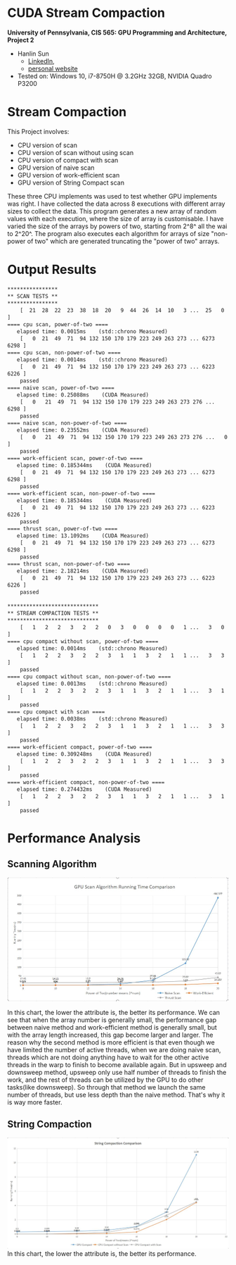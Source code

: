 CUDA Stream Compaction
======================

**University of Pennsylvania, CIS 565: GPU Programming and Architecture, Project 2**

* Hanlin Sun
  * [LinkedIn](https://www.linkedin.com/in/hanlin-sun-7162941a5/), 
  * [personal website](https://hanlinsun.github.io/)
* Tested on: Windows 10, i7-8750H @ 3.2GHz 32GB, NVIDIA Quadro P3200 

# Stream Compaction
This Project involves:

* CPU version of scan
* CPU version of scan without using scan
* CPU version of compact with scan
* GPU version of naive scan
* GPU version of work-efficient scan
* GPU version of String Compact scan

These three CPU implements was used to test whether GPU implements was right. I have collected the data across 8 executions with different array sizes to collect the data. 
This program generates a new array of random values with each execution, where the size of array is customisable. I have varied the size of the arrays by powers of two, starting from 2^8^ all the wai to 2^20^. The program also executes each algorithm for arrays of size "non- power of two" which are generated truncating the "power of two" arrays.


# Output Results

```
****************
** SCAN TESTS **
****************
    [  21  28  22  23  38  18  20   9  44  26  14  10   3 ...  25   0 ]
==== cpu scan, power-of-two ====
   elapsed time: 0.0015ms    (std::chrono Measured)
    [   0  21  49  71  94 132 150 170 179 223 249 263 273 ... 6273 6298 ]
==== cpu scan, non-power-of-two ====
   elapsed time: 0.0014ms    (std::chrono Measured)
    [   0  21  49  71  94 132 150 170 179 223 249 263 273 ... 6223 6226 ]
    passed
==== naive scan, power-of-two ====
   elapsed time: 0.25088ms    (CUDA Measured)
    [   0   21  49  71  94 132 150 170 179 223 249 263 273 276 ... 6298 ]
    passed
==== naive scan, non-power-of-two ====
   elapsed time: 0.23552ms    (CUDA Measured)
    [   0   21  49  71  94 132 150 170 179 223 249 263 273 276 ...   0  ]
    passed
==== work-efficient scan, power-of-two ====
   elapsed time: 0.185344ms    (CUDA Measured)
    [   0  21  49  71  94 132 150 170 179 223 249 263 273 ... 6273 6298 ]
    passed
==== work-efficient scan, non-power-of-two ====
   elapsed time: 0.185344ms    (CUDA Measured)
    [   0  21  49  71  94 132 150 170 179 223 249 263 273 ... 6223 6226 ]
    passed
==== thrust scan, power-of-two ====
   elapsed time: 13.1092ms    (CUDA Measured)
    [   0  21  49  71  94 132 150 170 179 223 249 263 273 ... 6273 6298 ]
    passed
==== thrust scan, non-power-of-two ====
   elapsed time: 2.18214ms    (CUDA Measured)
    [   0  21  49  71  94 132 150 170 179 223 249 263 273 ... 6223 6226 ]
    passed

*****************************
** STREAM COMPACTION TESTS **
*****************************
    [   1   2   2   3   2   2   0   3   0   0   0   0   1 ...   3   0 ]
==== cpu compact without scan, power-of-two ====
   elapsed time: 0.0014ms    (std::chrono Measured)
    [   1   2   2   3   2   2   3   1   1   3   2   1   1 ...   3   3 ]
    passed
==== cpu compact without scan, non-power-of-two ====
   elapsed time: 0.0013ms    (std::chrono Measured)
    [   1   2   2   3   2   2   3   1   1   3   2   1   1 ...   3   1 ]
    passed
==== cpu compact with scan ====
   elapsed time: 0.0038ms    (std::chrono Measured)
    [   1   2   2   3   2   2   3   1   1   3   2   1   1 ...   3   3 ]
    passed
==== work-efficient compact, power-of-two ====
   elapsed time: 0.309248ms    (CUDA Measured)
    [   1   2   2   3   2   2   3   1   1   3   2   1   1 ...   3   3 ]
    passed
==== work-efficient compact, non-power-of-two ====
   elapsed time: 0.274432ms    (CUDA Measured)
    [   1   2   2   3   2   2   3   1   1   3   2   1   1 ...   3   1 ]
    passed
```

# Performance Analysis

## Scanning Algorithm

![Scan Chart](img/Analysis%201.JPG)

In this chart, the lower the attribute is, the better its performance.
We can see that when the array number is generally small, the performance gap between naive method and work-efficient method is generally small, but with the array length increased, this gap become larger and larger.
The reason why the second method is more efficient is that even though we have limited the number of active threads, when we are doing naive scan, threads which are not doing anything have to wait for the other active threads in the warp to finish to become available again.
But in upsweep and downsweep method, upsweep only use half number of threads to finish the work, and the rest of threads can be utilized by the GPU to do other tasks(like downsweep). So through that method we launch the same number of threads, but use less depth than the naive method.
That's why it is way more faster.

## String Compaction

![Compact Chart](img/Analysis%202.JPG)
In this chart, the lower the attribute is, the better its performance.

